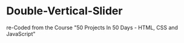 # Double-Vertical-Slider
re-Coded from the Course "50 Projects In 50 Days - HTML, CSS and JavaScript"
